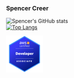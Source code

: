 ### Spencer Creer

![Spencer's GitHub stats](https://github-readme-stats.vercel.app/api?username=spencercreer&show_icons=true&theme=tokyonight&include_all_commits=true)
<br>
[![Top Langs](https://github-readme-stats.vercel.app/api/top-langs/?username=spencercreer&layout=compact&theme=tokyonight)](https://github.com/spencercreer/github-readme-stats)

<a href="https://www.credly.com/badges/f10623dd-9da3-44da-888d-1f5c756d2d60/public_url">
  <img src="./public/aws-certified-developer-associate.png" width="100">
</a>
<!--
**spencercreer/spencercreer** is a ✨ _special_ ✨ repository because its `README.md` (this file) appears on your GitHub profile.

Here are some ideas to get you started:

- 🔭 I’m currently working on ...
- 🌱 I’m currently learning ...
- 👯 I’m looking to collaborate on ...
- 🤔 I’m looking for help with ...
- 💬 Ask me about ...
- 📫 How to reach me: ...
- 😄 Pronouns: ...
- ⚡ Fun fact: ...
  -->
